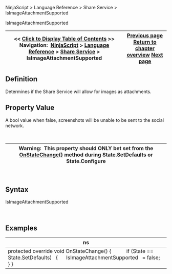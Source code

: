 ﻿


NinjaScript \> Language Reference \> Share Service \> IsImageAttachmentSupported






















IsImageAttachmentSupported







| \<\< [Click to Display Table of Contents](isimageattachmentsupported.md) \>\> **Navigation:**     [NinjaScript](ninjascript-1.md) \> [Language Reference](language_reference_wip-1.md) \> [Share Service](share_service-1.md) \> IsImageAttachmentSupported | [Previous page](isdefault-1.md) [Return to chapter overview](share_service-1.md) [Next page](onauthorizeaccount-1.md) |
| --- | --- |











## Definition


Determines if the Share Service will allow for images as attachments.


## 


## Property Value


A bool value when false, screenshots will be unable to be sent to the social network.


 




| Warning:  This property should ONLY bet set from the [OnStateChange()](onstatechange-1.md) method during State.SetDefaults or State.Configure |
| --- |



  


## 


## Syntax


IsImageAttachmentSupported


 


## 


## Examples




| ns |
| --- |
| protected override void OnStateChange() {             if (State \=\= State.SetDefaults)    {       IsImageAttachmentSupported   \= false;    } } |









